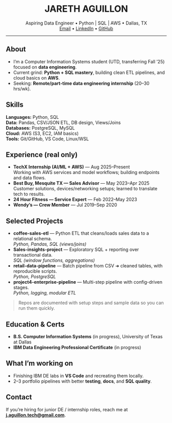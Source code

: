 <h1 align="center">JARETH AGUILLON</h1>
<p align="center">
  Aspiring Data Engineer • Python | SQL | AWS • Dallas, TX
  <br/>
  <a href="mailto:j.aguillon.tech@gmail.com">Email</a> •
  <a href="https://www.linkedin.com/in/jareth-aguillon-204906369/">LinkedIn</a> •
  <a href="https://github.com/jaguillon-tech">GitHub</a>
</p>

---

## About
- I’m a Computer Information Systems student (UTD, transferring Fall ’25) focused on **data engineering**.
- Current grind: **Python + SQL mastery**, building clean ETL pipelines, and cloud basics on **AWS**.
- Seeking: **Remote/part-time data engineering internship** (20–30 hrs/wk).

## Skills
**Languages:** Python, SQL  
**Data:** Pandas, CSV/JSON ETL, DB design, Views/Joins  
**Databases:** PostgreSQL, MySQL  
**Cloud:** AWS (S3, EC2, IAM basics)  
**Tools:** Git/GitHub, VS Code, Linux/WSL

## Experience (real only)
- **TechX Internship (AI/ML + AWS)** — Aug 2025–Present  
  Working with AWS services and model workflows; building endpoints and data flows.
- **Best Buy, Mesquite TX — Sales Advisor** — May 2023–Apr 2025  
  Customer solutions, devices/networking setups; learned to translate tech to results.
- **24 Hour Fitness — Service Expert** — Feb 2022–May 2023  
- **Wendy’s — Crew Member** — Jul 2019–Sep 2020

## Selected Projects
- **coffee-sales-etl** — Python ETL that cleans/loads sales data to a relational schema.  
  *Python, Pandas, SQL (views/joins)*
- **Sales-insights-project** — Exploratory SQL + reporting over transactional data.  
  *SQL (window functions, aggregations)*
- **retail-data-pipeline** — Batch pipeline from CSV ➜ cleaned tables, with reproducible scripts.  
  *Python, PostgreSQL*
- **project4-enterprise-pipeline** — Multi-step pipeline with config-driven stages.  
  *Python, logging, modular ETL*

> Repos are documented with setup steps and sample data so you can run them quickly.

## Education & Certs
- **B.S. Computer Information Systems** (in progress), University of Texas at Dallas  
- **IBM Data Engineering Professional Certificate** (in progress)

## What I’m working on
- Finishing IBM DE labs in **VS Code** and recreating them locally.
- 2–3 portfolio pipelines with better **testing**, **docs**, and **SQL quality**.

## Contact
If you’re hiring for junior DE / internship roles, reach me at **j.aguillon.tech@gmail.com**.

